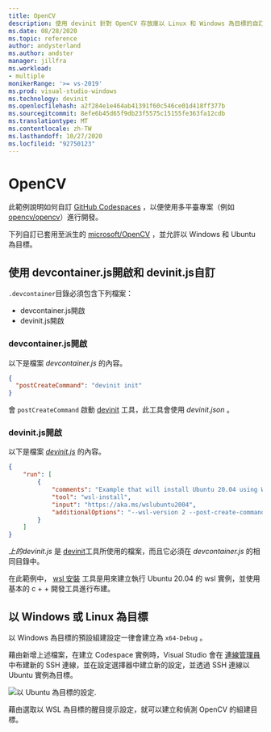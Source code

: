 ```yaml
---
title: OpenCV
description: 使用 devinit 針對 OpenCV 存放庫以 Linux 和 Windows 為目標的自訂範例。
ms.date: 08/28/2020
ms.topic: reference
author: andysterland
ms.author: andster
manager: jillfra
ms.workload:
- multiple
monikerRange: '>= vs-2019'
ms.prod: visual-studio-windows
ms.technology: devinit
ms.openlocfilehash: a2f284e1e464ab41391f60c546ce01d418ff377b
ms.sourcegitcommit: 8efe6b45d65f9db23f5575c15155fe363fa12cdb
ms.translationtype: MT
ms.contentlocale: zh-TW
ms.lasthandoff: 10/27/2020
ms.locfileid: "92750123"
---
```

# <a name="opencv"></a>OpenCV

此範例說明如何自訂 [GitHub Codespaces](https://github.com/features/codespaces) ，以便使用多平臺專案（例如 [opencv/opencv](https://github.com/opencv/opencv)）進行開發。

下列自訂已套用至派生的 [microsoft/OpenCV](https://github.com/microsoft/opencv) ，並允許以 Windows 和 Ubuntu 為目標。

## <a name="customization-with-devcontainerjson-and-devinitjson"></a>使用 devcontainer.js開啟和 devinit.js自訂

`.devcontainer`目錄必須包含下列檔案：

* devcontainer.js開啟
* devinit.js開啟

### <a name="devcontainerjson"></a>devcontainer.js開啟

以下是檔案 _devcontainer.js_ 的內容。

```json
{
  "postCreateCommand": "devinit init"
}
```

會 `postCreateCommand` 啟動  [devinit](devinit-and-codespaces.md) 工具，此工具會使用 _devinit.json_ 。

### <a name="devinitjson"></a>devinit.js開啟

以下是檔案 [_devinit.js_](devinit-json.md) 的內容。

```json
{
    "run": [
        {
            "comments": "Example that will install Ubuntu 20.04 using WSL2, and configure it with various packages useful for C++ development.",
            "tool": "wsl-install",
            "input": "https://aka.ms/wslubuntu2004",
            "additionalOptions": "--wsl-version 2 --post-create-command 'apt-get update && apt-get install g++ gcc g++-9 gcc-9 cmake gdb ninja-build zip rsync -y'"
        }
    ]
}
```

_上的devinit.js_ 是 [devinit](devinit-and-codespaces.md)工具所使用的檔案，而且它必須在 _devcontainer.js_ 的相同目錄中。

在此範例中， [wsl 安裝](tool-wsl-install.md) 工具是用來建立執行 Ubuntu 20.04 的 wsl 實例，並使用基本的 c + + 開發工具進行布建。
## <a name="targeting-windows-or-linux"></a>以 Windows 或 Linux 為目標

以 Windows 為目標的預設組建設定一律會建立為 `x64-Debug` 。

藉由新增上述檔案，在建立 Codespace 實例時，Visual Studio 會在 [連線管理員](/cpp/linux/connect-to-your-remote-linux-computer)中布建新的 SSH 連線，並在設定選擇器中建立新的設定，並透過 SSH 連線以 Ubuntu 實例為目標。

![以 Ubuntu 為目標的設定](media/wsl-ssh-linux-configuration.png).

藉由選取以 WSL 為目標的醒目提示設定，就可以建立和偵測 OpenCV 的組建目標。
